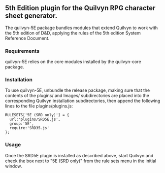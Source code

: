 ## 5th Edition plugin for the Quilvyn RPG character sheet generator.

The quilvyn-5E package bundles modules that extend Quilvyn to work
with the 5th edition of D&D, applying the rules of the 5th edition System
Reference Document.

### Requirements

quilvyn-5E relies on the core modules installed by the quilvyn-core package.

### Installation

To use quilvyn-5E, unbundle the release package, making sure that the
contents of the plugins/ and Images/ subdirectories are placed into the
corresponding Quilvyn installation subdirectories, then append the following
lines to the file plugins/plugins.js:

    RULESETS['5E (SRD only)'] = {
      url:'plugins/SRD5E.js',
      group:'5E',
      require:'SRD35.js'
    };

### Usage

Once the SRD5E plugin is installed as described above, start Quilvyn and check
the box next to "5E (SRD only)" from the rule sets menu in the initial window.
